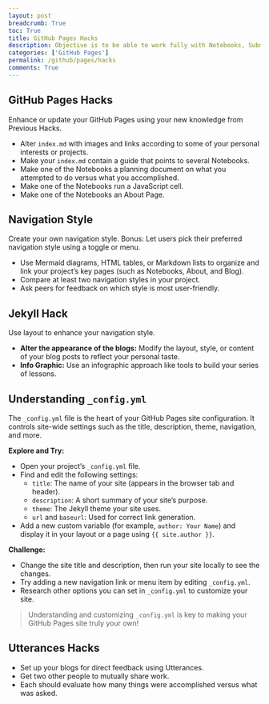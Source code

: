 ```yaml
---
layout: post
breadcrumb: True
toc: True
title: GitHub Pages Hacks
description: Objective is to be able to work fully with Notebooks, Submenus, and Anatomy to create your own personal interest blog.
categories: ['GitHub Pages']
permalink: /github/pages/hacks
comments: True
---
```


## GitHub Pages Hacks

Enhance or update your GitHub Pages using your new knowledge from Previous Hacks.

- Alter `index.md` with images and links according to some of your personal interests or projects.
- Make your `index.md` contain a guide that points to several Notebooks.
- Make one of the Notebooks a planning document on what you attempted to do versus what you accomplished.
- Make one of the Notebooks run a JavaScript cell.
- Make one of the Notebooks an About Page.

## Navigation Style

Create your own navigation style. Bonus: Let users pick their preferred navigation style using a toggle or menu.

- Use Mermaid diagrams, HTML tables, or Markdown lists to organize and link your project’s key pages (such as Notebooks, About, and Blog).
- Compare at least two navigation styles in your project.
- Ask peers for feedback on which style is most user-friendly.

## Jekyll Hack

Use layout to enhance your navigation style.

- **Alter the appearance of the blogs:** Modify the layout, style, or content of your blog posts to reflect your personal taste.
- **Info Graphic:** Use an infographic approach like tools to build your series of lessons.

## Understanding `_config.yml`

The `_config.yml` file is the heart of your GitHub Pages site configuration. It controls site-wide settings such as the title, description, theme, navigation, and more.

**Explore and Try:**

- Open your project’s `_config.yml` file.
- Find and edit the following settings:
  - `title`: The name of your site (appears in the browser tab and header).
  - `description`: A short summary of your site’s purpose.
  - `theme`: The Jekyll theme your site uses.
  - `url` and `baseurl`: Used for correct link generation.
- Add a new custom variable (for example, `author: Your Name`) and display it in your layout or a page using `{{ site.author }}`.

**Challenge:**  

- Change the site title and description, then run your site locally to see the changes.
- Try adding a new navigation link or menu item by editing `_config.yml`.
- Research other options you can set in `_config.yml` to customize your site.

> Understanding and customizing `_config.yml` is key to making your GitHub Pages site truly your own!

## Utterances Hacks

- Set up your blogs for direct feedback using Utterances.
- Get two other people to mutually share work.
- Each should evaluate how many things were accomplished versus what was asked.